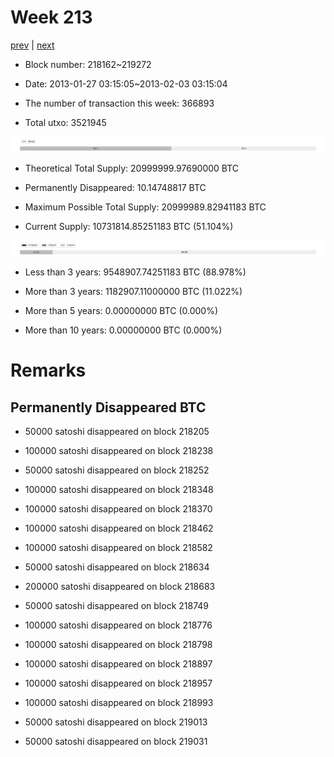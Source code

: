 # Week 213

[prev](week0212.md) | [next](week0214.md)

- Block number: 218162~219272

- Date: 2013-01-27 03:15:05~2013-02-03 03:15:04

- The number of transaction this week: 366893

- Total utxo: 3521945

![](../images/mined_week0213.png)

- Theoretical Total Supply: 20999999.97690000 BTC

- Permanently Disappeared: 10.14748817 BTC

- Maximum Possible Total Supply: 20999989.82941183 BTC

- Current Supply: 10731814.85251183 BTC (51.104%)

![](../images/year_week0213.png)


- Less than 3 years: 9548907.74251183 BTC (88.978%)

- More than 3 years: 1182907.11000000 BTC (11.022%)

- More than 5 years: 0.00000000 BTC (0.000%)

- More than 10 years: 0.00000000 BTC (0.000%)

# Remarks

## Permanently Disappeared BTC

- 50000 satoshi disappeared on block 218205

- 100000 satoshi disappeared on block 218238

- 50000 satoshi disappeared on block 218252

- 100000 satoshi disappeared on block 218348

- 100000 satoshi disappeared on block 218370

- 100000 satoshi disappeared on block 218462

- 100000 satoshi disappeared on block 218582

- 50000 satoshi disappeared on block 218634

- 200000 satoshi disappeared on block 218683

- 50000 satoshi disappeared on block 218749

- 100000 satoshi disappeared on block 218776

- 100000 satoshi disappeared on block 218798

- 100000 satoshi disappeared on block 218897

- 100000 satoshi disappeared on block 218957

- 100000 satoshi disappeared on block 218993

- 50000 satoshi disappeared on block 219013

- 50000 satoshi disappeared on block 219031

